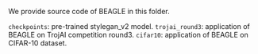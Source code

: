 We provide source code of BEAGLE in this folder.

`checkpoints`: pre-trained stylegan_v2 model.
`trojai_round3`: application of BEAGLE on TrojAI competition round3.
`cifar10`: application of BEAGLE on CIFAR-10 dataset.

